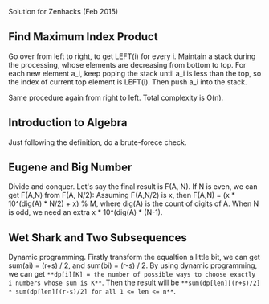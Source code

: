 
Solution for Zenhacks (Feb 2015)

## Find Maximum Index Product

  Go over from left to right, to get LEFT(i) for every i. Maintain a stack during the processing, whose elements are decreasing from bottom to top. For each new element a_i, keep poping the stack until a_i is less than the top, so the index of current top element is LEFT(i). Then push a_i into the stack. 
  
  Same procedure again from right to left. Total complexity is O(n).

## Introduction to Algebra

  Just following the definition, do a brute-forece check.

## Eugene and Big Number

  Divide and conquer. Let's say the final result is F(A, N). If N is even, we can get F(A,N) from F(A, N/2): Assuming F(A,N/2) is x, then F(A,N) = (x * 10^(dig(A) * N/2) + x) % M, where dig(A) is the count of digits of A. When N is odd, we need an extra x * 10^(dig(A) * (N-1).

## Wet Shark and Two Subsequences

  Dynamic programming. Firstly transform the equaltion a little bit, we can get sum(ai) = (r+s) / 2, and sum(bi) = (r-s) / 2. By using dynamic programming, we can get `**dp[i][K] = the number of possible ways to choose exactly i numbers whose sum is K**`. Then the result will be `**sum(dp[len][(r+s)/2] * sum(dp[len][(r-s)/2] for all 1 <= len <= n**`.


